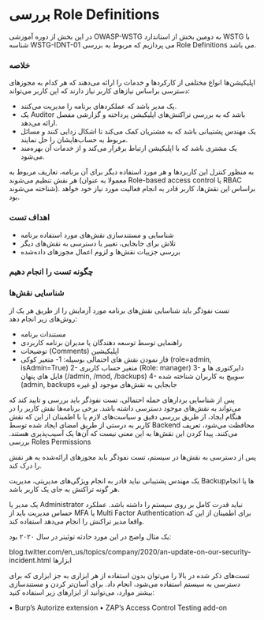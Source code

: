 # بررسی  Role Definitions

در این بخش از دوره آموزشی OWASP-WSTG به دومین بخش از استاندارد WSTG با شناسه WSTG-IDNT-01 می پردازیم که مربوط به بررسی Role Definitions می باشد.

### خلاصه

اپلیکیشن‌ها انواع مختلفی از کارکردها و خدمات را ارائه می‌دهند که هر کدام به مجوزهای دسترسی براساس نیازهای کاربر نیاز دارند که این کاربر می‌تواند:

* یک مدیر باشد که عملکردهای برنامه را مدیریت می‌کنند.
* یک Auditor باشد که به بررسی تراکنش‌های اپلیکیشن پرداخته و گزارشی مفصل ارائه می‌دهد.
* یک مهندس پشتیبانی باشد که به مشتریان کمک می‌کند تا اشکال زدایی کنند و مسائل مربوط به حساب‌هایشان را حل نمایند.
* یک مشتری باشد که با اپلیکیشن ارتباط برقرار می‌کند و از خدمات آن بهره‌مند می‌شود.

به منظور کنترل این کاربردها و هر مورد استفاده دیگر برای آن برنامه، تعاریف مربوط به هر نقش تنظیم می‌شوند (معمولا به عنوان Role-based access control یا RBAC شناخته می‌شوند). براساس این نقش‌ها، کاربر قادر به انجام فعالیت مورد نیاز خود خواهد بود.

### اهداف تست

* شناسایی و مستندسازی نقش‌های مورد استفاده برنامه
* تلاش برای جابجایی، تغییر یا دسترسی به نقش‌های دیگر
* بررسی جزییات نقش‌ها و لزوم اعمال مجوزهای داده‌شده

### چگونه تست را انجام دهیم
### شناسایی نقش‌ها

تست نفوذگر باید شناسایی نقش‌های برنامه مورد آزمایش را از طریق هر یک از روش‌های زیر انجام دهد:

* مستندات برنامه
* راهنمایی توسط توسعه دهندگان یا مدیران برنامه کاربردی
* توضیحات (Comments) اپلیکیشین
* فاز نمودن نقش های احتمالی بوسیله:
  1- متغیر کوکی (role=admin, isAdmin=True)
2- متغیر حساب کاربری (Role: manager)
3- دایرکتوری ها و فایل های پنهان (/admin, /mod, /backups)
4- سوییچ به کاربران شناخته شده (admin, backups و غیره)
جابجایی به نقش‌های موجود

پس از شناسایی بردارهای حمله احتمالی، تست نفوذگر باید بررسی و تایید کند که می‌تواند به نقش‌های موجود دسترسی داشته باشد.
برخی برنامه‌ها نقش کاربر را در هنگام ایجاد، از طریق بررسی دقیق و سیاست‌های لازم یا با اطمینان از این که نقش کاربر به درستی از طریق امضای ایجاد شده توسط Backend محافظت می‌شود، تعریف می‌کنند. پیدا کردن این نقش‌ها به این معنی نیست که آن‌ها یک آسیب‌پذیری هستند.
بررسی Roles Permissions

پس از دسترسی به نقش‌ها در سیستم، تست نفوذگر باید مجوزهای ارائه‌شده به هر نقش را درک کند.

یک مهندس پشتیبانی نباید قادر به انجام ویژگی‌های مدیریتی، مدیریت Backupها یا انجام هر گونه تراکنش به جای یک کاربر باشد.

یک مدیر یا Administrator نباید قدرت کامل بر روی سیستم را داشته باشد. عملکرد حساس مدیریت باید از MFA یا Multi Factor Authentication برای اطمینان از این که واقعا مدیر تراکنش را انجام می‌دهد استفاده کند.

یک مثال واضح در این مورد حادثه توئیتر در سال ۲۰۲۰ بود:

blog.twitter.com/en_us/topics/company/2020/an-update-on-our-security-incident.html
ابزارها

تست‌های ذکر شده در بالا را می‌توان بدون استفاده از هر ابزاری به جز ابزاری که برای دسترسی به سیستم استفاده می‌شود، انجام داد.
برای آسان‌تر کردن و مستندسازی بیشتر موارد، می‌توانید از ابزارهای زیر استفاده کنید:

• Burp’s Autorize extension
• ZAP’s Access Control Testing add-on
